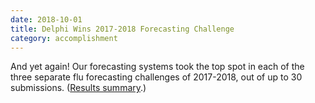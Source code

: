 ```yaml
---
date: 2018-10-01
title: Delphi Wins 2017-2018 Forecasting Challenge
category: accomplishment
---
```


And yet again! Our forecasting systems took the top spot in each of the three separate flu forecasting challenges of 2017-2018, out of up to 30 submissions. ([Results summary](https://www.cs.cmu.edu/~roni/CDC%20Flu%20Challenge%202017-2018%20Results.pdf).)
